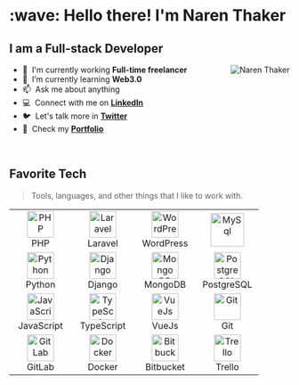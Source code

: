 <h1 align="left">:wave: Hello there! I'm Naren Thaker</h1>
<h2 align="left">I am a Full-stack Developer</h2>


<a href="#">
  <img src="https://github-readme-stats.vercel.app/api?username=naren-dev&show_icons=true&theme=react&count_private=true&include_all_commits=true" alt="Naren Thaker" align="right" />
</a>

- :office: &nbsp;I'm currently working **Full-time freelancer**
- :seedling: &nbsp;I’m currently learning **Web3.0**
- :mailbox: &nbsp;Ask me about anything
- :computer: &nbsp;Connect with me on **[LinkedIn]**
- :bird: &nbsp;Let's talk more in **[Twitter]**
- :briefcase: &nbsp;Check my **[Portfolio]**

<br>

<h2 align="left">Favorite Tech</h2>

> Tools, languages, and other things that I like to work with.
<table align="center" cellpadding="10">
  <tr>
    <td align="center" width="96">
      <img
        src="https://cdnjs.cloudflare.com/ajax/libs/simple-icons/3.2.0/php.svg"
        width="48"
        height="48"
        alt="PHP"
      />
      <br />PHP
    </td>
    <td align="center" width="96">
      <img
        src="https://cdnjs.cloudflare.com/ajax/libs/simple-icons/3.2.0/laravel.svg"
        width="48"
        height="48"
        alt="Laravel"
      />
      <br />Laravel
    </td>
    <td align="center" width="96">
      <img
        src="https://cdnjs.cloudflare.com/ajax/libs/simple-icons/3.2.0/wordpress.svg"
        width="48"
        height="48"
        alt="WordPress"
      />
      <br />WordPress
    </td> 
    <td align="center" width="96">
      <img
        src="https://cdnjs.cloudflare.com/ajax/libs/simple-icons/3.2.0/mysql.svg"
        width="60"
        height="60"
        alt="MySql"
      />
    </td>
  </tr>
  <tr>
    <td align="center" width="96">
      <img
        src="https://cdnjs.cloudflare.com/ajax/libs/simple-icons/3.2.0/python.svg"
        width="48"
        height="48"
        alt="Python"
      />
      <br />Python
    </td>
    <td align="center" width="96">
      <img
        src="https://cdnjs.cloudflare.com/ajax/libs/simple-icons/3.2.0/django.svg"
        width="48"
        height="48"
        alt="Django"
      />
      <br />Django
    </td>    
    <td align="center" width="96">
      <img
        src="https://cdnjs.cloudflare.com/ajax/libs/simple-icons/3.2.0/mongodb.svg"
        width="48"
        height="48"
        alt="Mongo DB"
      />
      <br />MongoDB
    </td>
    <td align="center" width="96">
      <img
        src="https://cdnjs.cloudflare.com/ajax/libs/simple-icons/3.2.0/postgresql.svg"
        width="48"
        height="48"
        alt="PostgreSQL"
      />
      <br />PostgreSQL
    </td>
  </tr>
  <tr>
    <td align="center" width="96">
      <img
        src="https://cdnjs.cloudflare.com/ajax/libs/simple-icons/3.2.0/javascript.svg"
        width="48"
        height="48"
        alt="JavaScript"
      />
      <br />JavaScript
    </td>
    <td align="center" width="96">
      <img
        src="https://cdnjs.cloudflare.com/ajax/libs/simple-icons/3.2.0/typescript.svg"
        width="48"
        height="48"
        alt="TypeScript"
      />
      <br />TypeScript
    </td>    
    <td align="center" width="96">
      <img
        src="https://cdnjs.cloudflare.com/ajax/libs/simple-icons/3.2.0/vue-dot-js.svg"
        width="48"
        height="48"
        alt="VueJs"
      />
      <br />VueJs
    </td>
    <td align="center" width="96">
      <img
        src="https://cdnjs.cloudflare.com/ajax/libs/simple-icons/3.2.0/git.svg"
        width="48"
        height="48"
        alt="Git"
      />
      <br />Git
    </td>
  </tr>
  <tr>    
    <td align="center" width="96">
      <img
        src="https://cdnjs.cloudflare.com/ajax/libs/simple-icons/3.2.0/gitlab.svg"
        width="48"
        height="48"
        alt="GitLab"
      />
      <br />GitLab
    </td>
    <td align="center" width="96">
      <img
        src="https://cdnjs.cloudflare.com/ajax/libs/simple-icons/3.2.0/docker.svg"
        width="48"
        height="48"
        alt="Docker"
      />
      <br />Docker
    </td>
    <td align="center" width="96">
      <img
        src="https://cdnjs.cloudflare.com/ajax/libs/simple-icons/3.2.0/bitbucket.svg"
        width="48"
        height="48"
        alt="Bitbucket"
      />
      <br />Bitbucket
    </td>
    <td align="center" width="96">
      <img
        src="https://cdnjs.cloudflare.com/ajax/libs/simple-icons/3.2.0/trello.svg" 
        width="48"
        height="48"
        alt="Trello"
      />
      <br />Trello
    </td>
  </tr>
</table>

[linkedin]: https://www.linkedin.com/in/narenthaker/ "LinkedIn"
[twitter]: https://twitter.com/narenthaker "Twitter"
[portfolio]: https://narenthaker.com "Portfolio"
